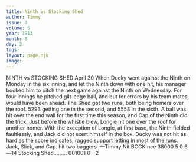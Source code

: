 ```yaml
---
title: Ninth vs Stocking Shed
author: Timmy
issue: 7
volume: 5
year: 1913
month: 8
day: 2
tags:
layout: page.njk
image:
---
```

NINTH vs STOCKING SHED   April 30    When Ducky went against the Ninth on Monday in the six inning, and let the Ninth down with one hit, his manager booked him to pitch the next game against the Ninth on Wednesday. For four innings he pitched gilt-edge ball, and but for errors by his team mates, would have been ahead. The Shed got two runs, both being homers over the roof. 5293 getting one in the second, and 5558 in the sixth. A ball was hit over the end wall for the first time this season, and Cap of the Ninth did the trick. Just before the whistle blew, Longie hit one over the roof for another homer. With the exception of Longie, at first base, the Ninth fielded faultlessly, and Jack did not exert himself in the box. Ducky was not hit as hard as the score indicates; ragged support letting in most of the runs. Jack, Slick, and Cap. hit two baggers. —Timmy Nit BOCK nce 38000 5 0 6—14 Stocking Shed......... 001001 0—2 




